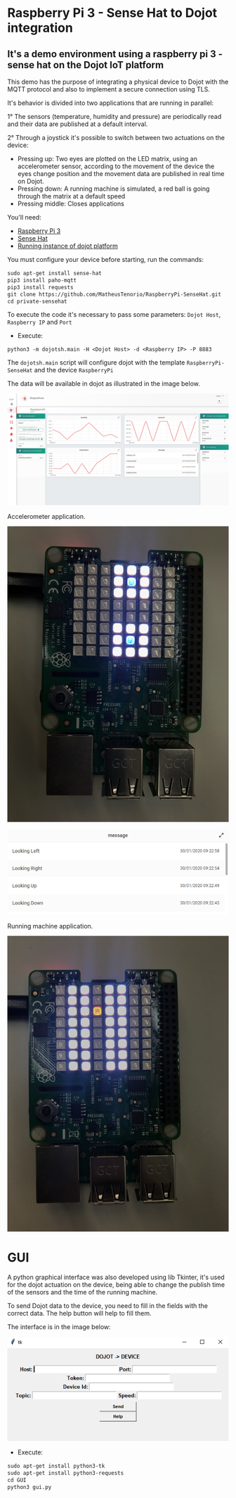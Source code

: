 # Raspberry Pi 3 - Sense Hat to Dojot integration
## It's a demo environment using a raspberry pi 3 - sense hat on the Dojot IoT platform

This demo has the purpose of integrating a physical device to Dojot with the MQTT protocol and also to implement a secure connection using TLS. 

It's behavior is divided into two applications that are running in parallel:

1° The sensors (temperature, humidity and pressure) are periodically read and their data are published at a default interval.

2° Through a joystick it's possible to switch between two actuations on the device:
- Pressing up: Two eyes are plotted on the LED matrix, using an accelerometer sensor, according to the movement of the device the eyes change position and the movement data are published in real time on Dojot.
- Pressing down: A running machine is simulated, a red ball is going through the matrix at a default speed
- Pressing middle: Closes applications

You'll need:
* [Raspberry Pi 3](https://www.raspberrypi.org/products/raspberry-pi-3-model-b)
* [Sense Hat](https://www.raspberrypi.org/products/sense-hat/)
* [Running instance of dojot platform](http://dojotdocs.readthedocs.io/en/latest/installation-guide.html)

You must configure your device before starting, run the commands:

```shell
sudo apt-get install sense-hat
pip3 install paho-mqtt
pip3 install requests
git clone https://github.com/MatheusTenorio/RaspberryPi-SenseHat.git
cd private-sensehat
```
To execute the code it's necessary to pass some parameters: `Dojot Host`, `Raspberry IP` and `Port`
- Execute: 

```shell
python3 -m dojotsh.main -H <Dojot Host> -d <Raspberry IP> -P 8883 
```

The `dojotsh.main` script will configure dojot with the template `RaspberryPi-SenseHat` and the device `RaspberryPi`

The data will be available in dojot as illustrated in the image below.

![Raspberry Pi data received by Dojot](images/sensors.png)

Accelerometer application.

![Movement eyes](images/movement_actuation.jpg)

![Movement publish](images/movement_publish.png)

Running machine application.

![Running machine actuation](images/running-machine.jpg)


# GUI
A python graphical interface was also developed using lib Tkinter, it's used for the dojot actuation on the device, being able to change the publish time of the sensors and the time of the running machine.

To send Dojot data to the device, you need to fill in the fields with the correct data. The help button will help to fill them.

The interface is in the image below:

![Graphical Interface](images/GUI.png)

- Execute:

```shell
sudo apt-get install python3-tk
sudo apt-get install python3-requests
cd GUI
python3 gui.py
```
